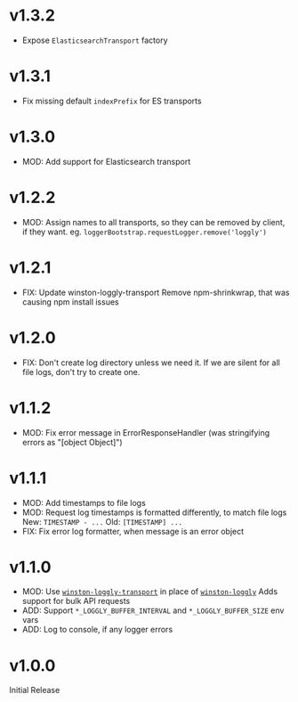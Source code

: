 # v1.3.2

* Expose `ElasticsearchTransport` factory

# v1.3.1

* Fix missing default `indexPrefix` for ES transports

# v1.3.0

* MOD: Add support for Elasticsearch transport

# v1.2.2

* MOD: Assign names to all transports, so they can be removed by client, if they want.
       eg. `loggerBootstrap.requestLogger.remove('loggly')`

# v1.2.1

* FIX: Update winston-loggly-transport
       Remove npm-shrinkwrap, that was causing npm install issues

# v1.2.0

* FIX: Don't create log directory unless we need it. If we are silent for all file logs, don't try to create one.

# v1.1.2

* MOD: Fix error message in ErrorResponseHandler
       (was stringifying errors as "[object Object]")

# v1.1.1

* MOD: Add timestamps to file logs
* MOD: Request log timestamps is formatted differently, to match file logs
       New: `TIMESTAMP - ...`
       Old: `[TIMESTAMP] ...`
* FIX: Fix error log formatter, when message is an error object

# v1.1.0

* MOD: Use [`winston-loggly-transport`](https://github.com/aerisweather/winston-loggly-transport) in place of
       [`winston-loggly`](https://github.com/winston/winston-loggly)
       Adds support for bulk API requests
* ADD: Support `*_LOGGLY_BUFFER_INTERVAL` and `*_LOGGLY_BUFFER_SIZE` env vars
* ADD: Log to console, if any logger errors

# v1.0.0

Initial Release
